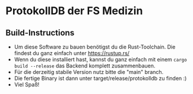# ProtokollDB der FS Medizin

## Build-Instructions
- Um diese Software zu bauen benötigst du die Rust-Toolchain. Die findest du ganz einfach unter https://rustup.rs/
- Wenn du diese installiert hast, kannst du ganz einfach mit einem ``cargo build --release`` das Backend komplett zusammenbauen. 
- Für die derzeitig stabile Version nutz bitte die "main" branch.
- Die fertige Binary ist dann unter target/release/protokolldb zu finden :)
- Viel Spaß!
